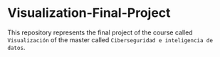 # Visualization-Final-Project
This repository represents the final project of the course called `Visualización` of the master called `Ciberseguridad e inteligencia de datos`.
